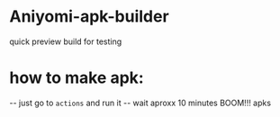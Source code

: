 # Aniyomi-apk-builder
quick preview build for testing


# how to make apk:

-- just go to `actions` and run it -- wait aproxx 10 minutes BOOM!!! apks